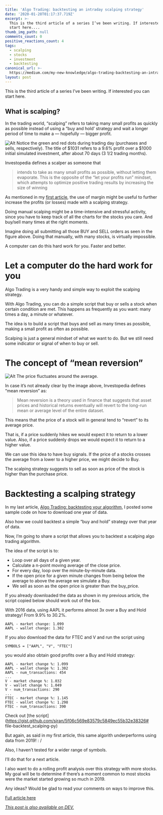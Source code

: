 ```yaml
---
title: 'Algo Trading: backtesting an intraday scalping strategy'
date: '2020-01-28T01:17:37.719Z'
excerpt: >-
  This is the third article of a series I’ve been writing. If interested you can
  start here....
thumb_img_path: null
comments_count: 0
positive_reactions_count: 4
tags:
  - scalping
  - stocks
  - investment
  - backtesting
canonical_url: >-
  https://medium.com/my-new-knowledge/algo-trading-backtesting-an-intraday-scalping-strategy-with-a-simple-custom-script-fcd15642555
layout: post
---
```

This is the third article of a series I’ve been writing. If interested you can start here.

## What is scalping?

In the trading world, “scalping” refers to taking many small profits as quickly as possible instead of using a “buy and hold’ strategy and wait a longer period of time to make a — hopefully — bigger profit.

![Alt Notice the green and red dots during trading day (purchases and sells, respectively). The title of $1031 refers to a 9.6% profit over a $1000 initial simulated investment, after about 70 days (3 1/2 trading months).](https://miro.medium.com/max/1310/1*NYUKp8IdV01zW0TOTyet_A.png)

Investopedia defines a scalper as someone that
> intends to take as many small profits as possible, without letting them evaporate. This is the opposite of the “let your profits run” mindset, which attempts to optimize positive trading results by increasing the size of winning

As mentioned in my [first article](https://medium.com/@mrodz/algo-trading-algorithms-to-beat-the-market-ccad674258b0), the use of margin might be useful to further increase the profits (or losses) made with a scalping strategy.

Doing manual scalping might be a time-intensive and stressful activity, since you have to keep track of all the charts for the stocks you care. And buy/sell many times at the right moments.

Imagine doing all submitting all those BUY and SELL orders as seen in the figure above. Doing that manually, with many stocks, is virtually impossible.

A computer can do this hard work for you. Faster and better.

# Let a computer do the hard work for you
Algo Trading is a very handy and simple way to exploit the scalping strategy.

With Algo Trading, you can do a simple script that buy or sells a stock when certain condition are met. This happens as frequently as you want: many times a day, a minute or whatever.

The idea is to build a script that buys and sell as many times as possible, making a small profit as often as possible.

Scalping is just a general mindset of what we want to do. But we still need some indicator or signal of when to buy or sell.

# The concept of “mean reversion”

![Alt The price fluctuates around the average.](https://miro.medium.com/max/1400/0*wmcHG94evf4hK7Fj.jpg)

In case it’s not already clear by the image above, Investopedia defines “mean reversion” as:

> Mean reversion is a theory used in finance that suggests that asset prices and historical returns eventually will revert to the long-run mean or average level of the entire dataset.

This means that the price of a stock will in general tend to “revert” to its average price.

That is, if a price suddenly hikes we would expect it to return to a lower value. Also, if a price suddenly drops we would expect it to return to a higher value.

We can use this idea to have buy signals. If the price of a stocks crosses the average from a lower to a higher price, we might decide to Buy.

The scalping strategy suggests to sell as soon as price of the stock is higher than the purchase price.

# Backtesting a scalping strategy

In my last article, [Algo Trading: backtesting your algorithm](https://medium.com/@mrodz/algo-trading-backtesting-your-algorithm-bd6d7385c89c), I posted some sample code on how to download one year of data.

Also how we could backtest a simple “buy and hold” strategy over that year of data.

Now, I’m going to share a script that allows you to backtest a scalping algo trading algorithm.

The idea of the script is to:

- Loop over all days of a given year.
- Calculate a n-point moving average of the close price.
- For every day, loop over the minute-by-minute data.
- If the open price for a given minute changes from being below the average to above the average we simulate a Buy.
- We sell as soon as the open price is greater than the buy_price.

If you already downloaded the data as shown in my previous article, the script copied below should work out of the box.

With 2016 data, using AAPL it performs almost 3x over a Buy and Hold strategy! From 9.9% to 30.2%.


```
AAPL - market change: 1.099
AAPL - wallet change: 1.302
```


If you also download the data for FTEC and V and run the script using


```
SYMBOLS = ["AAPL", "V", "FTEC"]
```


you would also obtain good profits over a Buy and Hold strategy:


```
AAPL - market change %: 1.099
AAPL - wallet change %: 1.302
AAPL - num_transactions: 454
...
V - market change %: 1.032
V - wallet change %: 1.049
V - num_transactions: 290
...
FTEC - market change %: 1.145
FTEC - wallet change %: 1.298
FTEC - num_transactions: 390
```


Check out [the script](https://gist.github.com/siran/5f06c569e83579c5849ec55b32e38326# file-backtest_scalping-py)

But again, as said in my first article, this same algorith underperforms using data from 2019! : /

Also, I haven’t tested for a wider range of symbols.

I’ll do that for a next article.

I also want to do a rolling profit analysis over this strategy with more stocks. My goal will be to determine if there’s a moment common to most stocks were the market started growing so much in 2019.

Any ideas? Would be glad to read your comments on ways to improve this.

[Full article here](https://medium.com/my-new-knowledge/algo-trading-backtesting-an-intraday-scalping-strategy-with-a-simple-custom-script-fcd15642555)


*[This post is also available on DEV.](https://dev.to/michrodz/algo-trading-backtesting-an-intraday-scalping-strategy-3337)*


<script>
const parent = document.getElementsByTagName('head')[0];
const script = document.createElement('script');
script.type = 'text/javascript';
script.src = 'https://cdnjs.cloudflare.com/ajax/libs/iframe-resizer/4.1.1/iframeResizer.min.js';
script.charset = 'utf-8';
script.onload = function() {
    window.iFrameResize({}, '.liquidTag');
};
parent.appendChild(script);
</script>
